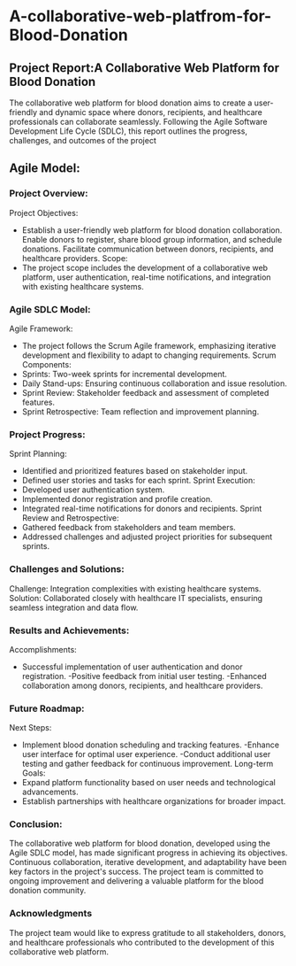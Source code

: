 # A-collaborative-web-platfrom-for-Blood-Donation 
## Project Report:A Collaborative Web Platform for Blood Donation 
The collaborative web platform for blood donation aims to create a user-friendly and dynamic space where donors, recipients, and healthcare professionals can collaborate seamlessly. Following the Agile Software Development Life Cycle (SDLC), this report outlines the progress, challenges, and outcomes of the project
## Agile Model: 
### Project Overview: 
 Project Objectives:
- Establish a user-friendly web platform for blood donation collaboration.
Enable donors to register, share blood group information, and schedule donations.
Facilitate communication between donors, recipients, and healthcare providers.
 Scope:
- The project scope includes the development of a collaborative web platform, user authentication, real-time notifications, and integration with existing healthcare systems. 
### Agile SDLC Model:
Agile Framework:
- The project follows the Scrum Agile framework, emphasizing iterative development and flexibility to adapt to changing requirements.
Scrum Components:
- Sprints: Two-week sprints for incremental development.
- Daily Stand-ups: Ensuring continuous collaboration and issue resolution.
- Sprint Review: Stakeholder feedback and assessment of completed features.
- Sprint Retrospective: Team reflection and improvement planning.
### Project Progress:
Sprint Planning:
- Identified and prioritized features based on stakeholder input.
- Defined user stories and tasks for each sprint.
Sprint Execution:
- Developed user authentication system.
- Implemented donor registration and profile creation.
- Integrated real-time notifications for donors and recipients.
Sprint Review and Retrospective:
- Gathered feedback from stakeholders and team members.
- Addressed challenges and adjusted project priorities for subsequent sprints.
### Challenges and Solutions:
Challenge:
Integration complexities with existing healthcare systems.
Solution:
Collaborated closely with healthcare IT specialists, ensuring seamless integration and data flow.
### Results and Achievements:
Accomplishments:
- Successful implementation of user authentication and donor registration.
-Positive feedback from initial user testing.
-Enhanced collaboration among donors, recipients, and healthcare providers.
### Future Roadmap:
Next Steps:
- Implement blood donation scheduling and tracking features.
-Enhance user interface for optimal user experience.
-Conduct additional user testing and gather feedback for continuous improvement.
Long-term Goals:
- Expand platform functionality based on user needs and technological advancements.
- Establish partnerships with healthcare organizations for broader impact.
### Conclusion:
The collaborative web platform for blood donation, developed using the Agile SDLC model, has made significant progress in achieving its objectives. Continuous collaboration, iterative development, and adaptability have been key factors in the project's success. The project team is committed to ongoing improvement and delivering a valuable platform for the blood donation community.

### Acknowledgments
The project team would like to express gratitude to all stakeholders, donors, and healthcare professionals who contributed to the development of this collaborative web platform.

